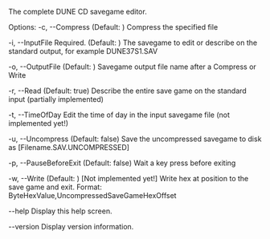 The complete DUNE CD savegame editor.

Options:
  -c, --Compress           (Default: ) Compress the specified file

  -i, --InputFile          Required. (Default: ) The savegame to edit or describe on the standard output, for example
                           DUNE37S1.SAV

  -o, --OutputFile         (Default: ) Savegame output file name after a Compress or Write

  -r, --Read               (Default: true) Describe the entire save game on the standard input (partially implemented)

  -t, --TimeOfDay          Edit the time of day in the input savegame file (not implemented yet!)

  -u, --Uncompress         (Default: false) Save the uncompressed savegame to disk as [Filename.SAV.UNCOMPRESSED]

  -p, --PauseBeforeExit    (Default: false) Wait a key press before exiting

  -w, --Write              (Default: ) [Not implemented yet!] Write hex at position to the save game and exit. Format:
                           ByteHexValue,UncompressedSaveGameHexOffset

  --help                   Display this help screen.

  --version                Display version information.
